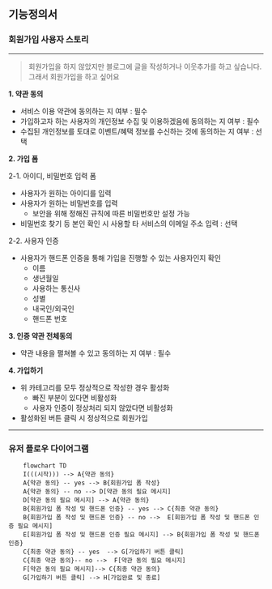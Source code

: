 ## 기능정의서

### 회원가입 사용자 스토리

---

> 회원가입을 하지 않았지만 블로그에 글을 작성하거나 이웃추가를 하고 싶습니다. 그래서 회원가입을 하고 싶어요

**1. 약관 동의**

- 서비스 이용 약관에 동의하는 지 여부 : 필수
- 가입하고자 하는 사용자의 개인정보 수집 및 이용하겠음에 동의하는 지 여부 : 필수
- 수집된 개인정보를 토대로 이벤트/혜택 정보를 수신하는 것에 동의하는 지 여부 : 선택

**2. 가입 폼**

2-1. 아이디, 비밀번호 입력 폼

- 사용자가 원하는 아이디를 입력
- 사용자가 원하는 비밀번호를 입력
  - 보안을 위해 정해진 규칙에 따른 비밀번호만 설정 가능
- 비밀번호 찾기 등 본인 확인 시 사용할 타 서비스의 이메일 주소 입력 : 선택

2-2. 사용자 인증

- 사용자가 핸드폰 인증을 통해 가입을 진행할 수 있는 사용자인지 확인
  - 이름
  - 생년월일
  - 사용하는 통신사
  - 성별
  - 내국인/외국인
  - 핸드폰 번호

**3. 인증 약관 전체동의**

- 약관 내용을 펼쳐볼 수 있고 동의하는 지 여부 : 필수

**4. 가입하기**

- 위 카테고리를 모두 정상적으로 작성한 경우 활성화
  - 빠진 부분이 있다면 비활성화
  - 사용자 인증이 정상처리 되지 않았다면 비활성화
- 활성화된 버튼 클릭 시 정상적으로 회원가입

---

### 유저 플로우 다이어그램

```mermaid
    flowchart TD
    I(((시작))) --> A{약관 동의}
    A{약관 동의} -- yes --> B{회원가입 폼 작성}
    A{약관 동의} -- no --> D[약관 동의 필요 메시지]
    D[약관 동의 필요 메시지] --> A{약관 동의}
    B{회원가입 폼 작성 및 핸드폰 인증} -- yes --> C{최종 약관 동의}
    B{회원가입 폼 작성 및 핸드폰 인증} -- no -->  E[회원가입 폼 작성 및 핸드폰 인증 필요 메시지]
    E[회원가입 폼 작성 및 핸드폰 인증 필요 메시지] --> B{회원가입 폼 작성 및 핸드폰 인증}
    C{최종 약관 동의} -- yes  --> G[가입하기 버튼 클릭]
    C{최종 약관 동의}-- no -->  F[약관 동의 필요 메시지]
    F[약관 동의 필요 메시지]--> C{최종 약관 동의}
    G[가입하기 버튼 클릭] --> H[가입완료 및 종료]
```

